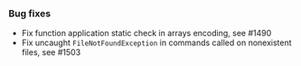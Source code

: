 <!-- NOTE:
     Release notes for unreleased changes go here, following this format:

        ### Features

         * Change description, see #123

        ### Bug fixes

         * Some bug fix, see #124

     DO NOT LEAVE A BLANK LINE BELOW THIS PREAMBLE -->
### Bug fixes

* Fix function application static check in arrays encoding, see #1490
* Fix uncaught `FileNotFoundException` in commands called on nonexistent files,
  see #1503
